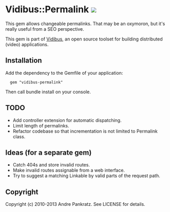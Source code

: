 # Vidibus::Permalink [![](http://travis-ci.org/vidibus/vidibus-permalink.png)](http://travis-ci.org/vidibus/vidibus-permalink)

This gem allows changeable permalinks. That may be an oxymoron, but it's really useful from a SEO perspective.

This gem is part of [Vidibus](http://vidibus.org), an open source toolset for building distributed (video) applications.

## Installation

Add the dependency to the Gemfile of your application:

```
  gem "vidibus-permalink"
```

Then call bundle install on your console.

## TODO

* Add controller extension for automatic dispatching.
* Limit length of permalinks.
* Refactor codebase so that incrementation is not limited to Permalink class.

## Ideas (for a separate gem)

* Catch 404s and store invalid routes.
* Make invalid routes assignable from a web interface.
* Try to suggest a matching Linkable by valid parts of the request path.

## Copyright

Copyright (c) 2010-2013 Andre Pankratz. See LICENSE for details.

